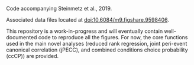 Code accompanying Steinmetz et al., 2019. 

Associated data files located at [doi:10.6084/m9.figshare.9598406](https://doi.org/10.6084/m9.figshare.9598406).

This repository is a work-in-progress and will eventually contain well-documented code to reproduce all the figures. For now, the core functions used in the main novel analyses (reduced rank regression, joint peri-event canonical correlation (jPECC), and combined conditions choice probability (ccCP)) are provided. 
